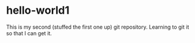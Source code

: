 # hello-world1
This is my second (stuffed the first one up) git repository. Learning to git it so that I can get it. 
